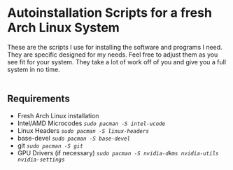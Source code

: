 # Autoinstallation Scripts for a fresh Arch Linux System
These are the scripts I use for installing the software and programs I need. They are specific designed for my needs. Feel free to adjust them as you see fit for your system. They take a lot of work off of you and give you a full system in no time.<br><br>
## Requirements
- Fresh Arch Linux installation
- Intel/AMD Microcodes <i>```sudo pacman -S intel-ucode```</i>
- Linux Headers <i>```sudo pacman -S linux-headers```</i>
- base-devel <i>```sudo pacman -S base-devel```</i>
- git <i>```sudo pacman -S git```</i>
- GPU Drivers (if necessary) <i>```sudo pacman -S nvidia-dkms nvidia-utils nvidia-settings```</i>
